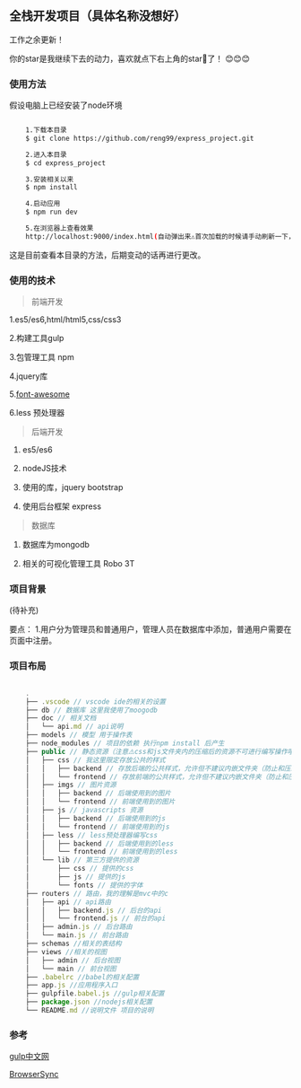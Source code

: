 ## 全栈开发项目（具体名称没想好）

工作之余更新！

你的star是我继续下去的动力，喜欢就点下右上角的star🌟了！ :blush::blush::blush:

### 使用方法

假设电脑上已经安装了node环境

```bash

    1.下载本目录
    $ git clone https://github.com/reng99/express_project.git

    2.进入本目录
    $ cd express_project

    3.安装相关以来
    $ npm install

    4.启动应用
    $ npm run dev

    5.在浏览器上查看效果
    http://localhost:9000/index.html(自动弹出来⚠️首次加载的时候请手动刷新一下，因为加载慢)


```

这是目前查看本目录的方法，后期变动的话再进行更改。

### 使用的技术

> 前端开发

1.es5/es6,html/html5,css/css3

2.构建工具gulp

3.包管理工具  npm

4.jquery库

5.[font-awesome](http://fontawesome.dashgame.com/)

6.less 预处理器

> 后端开发

1. es5/es6

2. nodeJS技术

3. 使用的库，jquery bootstrap

4. 使用后台框架 express


> 数据库

1. 数据库为mongodb

2. 相关的可视化管理工具 Robo 3T


### 项目背景

(待补充)

要点：
1.用户分为管理员和普通用户，管理人员在数据库中添加，普通用户需要在页面中注册。

### 项目布局

```javascript

    .
    ├── .vscode // vscode ide的相关的设置
    ├── db // 数据库 这里我使用了moogodb
    ├── doc // 相关文档
    │   └── api.md // api说明
    ├── models // 模型 用于操作表
    ├── node_modules // 项目的依赖 执行npm install 后产生
    ├── public // 静态资源（注意⚠️css和js文件夹内的压缩后的资源不可进行编写操作哦，由gulp统一产生）
    │   ├── css // 我这里限定存放公共的样式
    │   │   ├── backend // 存放后端的公共样式，允许但不建议内嵌文件夹（防止和压缩后的文件产生冲突）
    │   │   └── frontend // 存放前端的公共样式，允许但不建议内嵌文件夹（防止和压缩后的文件产生冲突）
    │   ├── imgs // 图片资源
    │   │   ├── backend // 后端使用到的图片
    │   │   └── frontend // 前端使用到的图片
    │   ├── js // javascripts 资源
    │   │   ├── backend // 后端使用到的js
    │   │   └── frontend // 前端使用到的js     
    │   ├── less // less预处理器编写css
    │   │   ├── backend // 后端使用到的less
    │   │   └── frontend // 前端使用到的less  
    │   └── lib // 第三方提供的资源 
    │       ├── css // 提供的css
    │       ├── js // 提供的js
    │       └── fonts // 提供的字体     
    ├── routers // 路由，我的理解是mvc中的c
    │   ├── api // api路由
    │   │   ├── backend.js // 后台的api
    │   │   └── frontend.js // 前台的api
    │   ├── admin.js // 后台路由
    │   └── main.js // 前台路由
    ├── schemas //相关的表结构 
    ├── views //相关的视图 
    │   ├── admin // 后台视图
    │   └── main // 前台视图
    ├── .babelrc //babel的相关配置 
    ├── app.js //应用程序入口
    ├── gulpfile.babel.js //gulp相关配置
    ├── package.json //nodejs相关配置
    └── README.md //说明文件 项目的说明

```

### 参考

[gulp中文网](http://www.gulpjs.com.cn/)

[BrowserSync](https://browsersync.io/) 

